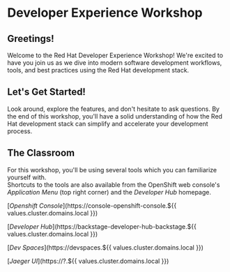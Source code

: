 # Developer Experience Workshop

## Greetings!

Welcome to the Red Hat Developer Experience Workshop!  We're excited to have you join us as we dive into modern software development workflows, tools, and best practices using the Red Hat development stack.

## Let's Get Started!

Look around, explore the features, and don't hesitate to ask questions. By the end of this workshop, you'll have a solid understanding of how the Red Hat development stack can simplify and accelerate your development process.

## The Classroom

For this workshop, you'll be using several tools which you can familiarize yourself with.  
Shortcuts to the tools are also available from the OpenShift web console's *Application Menu* (top right corner) and the *Developer Hub* homepage.

[*Openshift Console*](https://console-openshift-console.${{ values.cluster.domains.local }})
 
[*Developer Hub*](https://backstage-developer-hub-backstage.${{ values.cluster.domains.local }})

[*Dev Spaces*](https://devspaces.${{ values.cluster.domains.local }})

[*Jaeger UI*](https://?.${{ values.cluster.domains.local }})